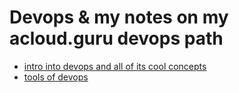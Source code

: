 # Devops & my notes on my acloud.guru devops path



- [intro into devops and all of its cool concepts ](intro.md)
- [tools of devops](tools-of-devops.md)
